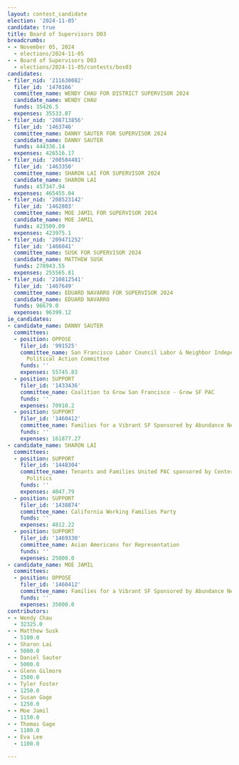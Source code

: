 ```yaml
---
layout: contest_candidate
election: '2024-11-05'
candidate: true
title: Board of Supervisors D03
breadcrumbs:
- - November 05, 2024
  - elections/2024-11-05
- - Board of Supervisors D03
  - elections/2024-11-05/contests/bos03
candidates:
- filer_nid: '211630082'
  filer_id: '1470166'
  committee_name: WENDY CHAU FOR DISTRICT SUPERVISOR 2024
  candidate_name: WENDY CHAU
  funds: 35426.5
  expenses: 35533.87
- filer_nid: '208713856'
  filer_id: '1463746'
  committee_name: DANNY SAUTER FOR SUPERVISOR 2024
  candidate_name: DANNY SAUTER
  funds: 444336.14
  expenses: 426516.17
- filer_nid: '208584481'
  filer_id: '1463350'
  committee_name: SHARON LAI FOR SUPERVISOR 2024
  candidate_name: SHARON LAI
  funds: 457347.94
  expenses: 465455.04
- filer_nid: '208523142'
  filer_id: '1462803'
  committee_name: MOE JAMIL FOR SUPERVISOR 2024
  candidate_name: MOE JAMIL
  funds: 423509.09
  expenses: 423975.1
- filer_nid: '209471252'
  filer_id: '1466041'
  committee_name: SUSK FOR SUPERVISOR 2024
  candidate_name: MATTHEW SUSK
  funds: 278943.55
  expenses: 255565.81
- filer_nid: '210812541'
  filer_id: '1467649'
  committee_name: EDUARD NAVARRO FOR SUPERVISOR 2024
  candidate_name: EDUARD NAVARRO
  funds: 96679.0
  expenses: 96399.12
ie_candidates:
- candidate_name: DANNY SAUTER
  committees:
  - position: OPPOSE
    filer_id: '991525'
    committee_name: San Francisco Labor Council Labor & Neighbor Independent Expenditure
      Political Action Committee
    funds: ''
    expenses: 55745.83
  - position: SUPPORT
    filer_id: '1433436'
    committee_name: Coalition to Grow San Francisco - Grow SF PAC
    funds: ''
    expenses: 70910.2
  - position: SUPPORT
    filer_id: '1460412'
    committee_name: Families for a Vibrant SF Sponsored by Abundance Network
    funds: ''
    expenses: 161877.27
- candidate_name: SHARON LAI
  committees:
  - position: SUPPORT
    filer_id: '1448304'
    committee_name: Tenants and Families United PAC sponsored by Center for Empowered
      Politics
    funds: ''
    expenses: 4047.79
  - position: SUPPORT
    filer_id: '1438874'
    committee_name: California Working Families Party
    funds: ''
    expenses: 4812.22
  - position: SUPPORT
    filer_id: '1469330'
    committee_name: Asian Americans for Representation
    funds: ''
    expenses: 25000.0
- candidate_name: MOE JAMIL
  committees:
  - position: OPPOSE
    filer_id: '1460412'
    committee_name: Families for a Vibrant SF Sponsored by Abundance Network
    funds: ''
    expenses: 35000.0
contributors:
- - Wendy Chau
  - 32325.0
- - Matthew Susk
  - 5100.0
- - Sharon Lai
  - 5000.0
- - Daniel Sauter
  - 5000.0
- - Glenn Gilmore
  - 1500.0
- - Tyler Foster
  - 1250.0
- - Susan Gage
  - 1250.0
- - Moe Jamil
  - 1150.0
- - Thomas Gage
  - 1100.0
- - Eva Lee
  - 1100.0

---
```



